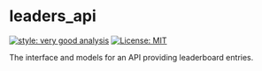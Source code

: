 # leaders_api

[![style: very good analysis][very_good_analysis_badge]][very_good_analysis_link]
[![License: MIT][license_badge]][license_link]

The interface and models for an API providing leaderboard entries.

[license_badge]: https://img.shields.io/badge/license-MIT-blue.svg
[license_link]: https://opensource.org/licenses/MIT
[very_good_analysis_badge]: https://img.shields.io/badge/style-very_good_analysis-B22C89.svg
[very_good_analysis_link]: https://pub.dev/packages/very_good_analysis
